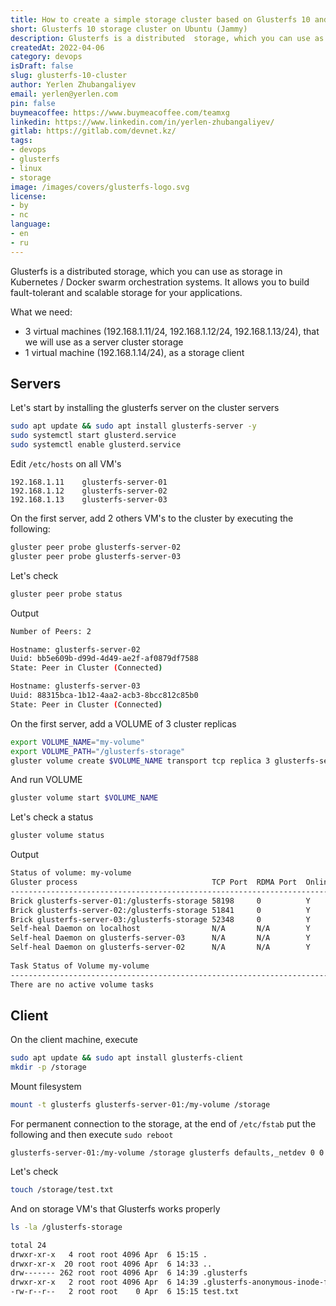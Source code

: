 ```yaml
---
title: How to create a simple storage cluster based on Glusterfs 10 and Ubuntu server 22.04 (Jammy)
short: Glusterfs 10 storage cluster on Ubuntu (Jammy)
description: Glusterfs is a distributed  storage, which you can use as storage in Kubernetes / Docker swarm orchestration systems
createdAt: 2022-04-06
category: devops
isDraft: false
slug: glusterfs-10-cluster
author: Yerlen Zhubangaliyev
email: yerlen@yerlen.com
pin: false
buymeacoffee: https://www.buymeacoffee.com/teamxg
linkedin: https://www.linkedin.com/in/yerlen-zhubangaliyev/
gitlab: https://gitlab.com/devnet.kz/
tags:
- devops
- glusterfs
- linux
- storage
image: /images/covers/glusterfs-logo.svg
license:
- by
- nc
language:
- en
- ru
---
```


Glusterfs is a distributed  storage, which you can use as storage in Kubernetes / Docker swarm orchestration systems.
It allows you to build fault-tolerant and scalable storage for your applications.

What we need:

* 3 virtual machines (192.168.1.11/24, 192.168.1.12/24, 192.168.1.13/24), that we will use as a server cluster storage
* 1 virtual machine (192.168.1.14/24), as a storage client

## Servers

Let's start by installing the glusterfs server on the cluster servers

```bash
sudo apt update && sudo apt install glusterfs-server -y
sudo systemctl start glusterd.service
sudo systemctl enable glusterd.service
```

Edit ``/etc/hosts`` on all VM's

```bash,[/etc/hosts]
192.168.1.11    glusterfs-server-01
192.168.1.12    glusterfs-server-02
192.168.1.13    glusterfs-server-03
```

On the first server, add 2 others VM's to the cluster by executing the following:

```bash
gluster peer probe glusterfs-server-02
gluster peer probe glusterfs-server-03
```

Let's check

```bash
gluster peer probe status
```

Output

```bash
Number of Peers: 2

Hostname: glusterfs-server-02
Uuid: bb5e609b-d99d-4d49-ae2f-af0879df7588
State: Peer in Cluster (Connected)

Hostname: glusterfs-server-03
Uuid: 88315bca-1b12-4aa2-acb3-8bcc812c85b0
State: Peer in Cluster (Connected)
```

On the first server, add a VOLUME of 3 cluster replicas

```bash
export VOLUME_NAME="my-volume"
export VOLUME_PATH="/glusterfs-storage"
gluster volume create $VOLUME_NAME transport tcp replica 3 glusterfs-server-01:$VOLUME_PATH glusterfs-server-02:$VOLUME_PATH glusterfs-server-03:$VOLUME_PATH force
```

And run VOLUME

```bash
gluster volume start $VOLUME_NAME
```

Let's check a status

```bash
gluster volume status
```

Output

```bash
Status of volume: my-volume
Gluster process                              TCP Port  RDMA Port  Online  Pid
-------------------------------------------------------------------------------
Brick glusterfs-server-01:/glusterfs-storage 58198     0          Y       972  
Brick glusterfs-server-02:/glusterfs-storage 51841     0          Y       931  
Brick glusterfs-server-03:/glusterfs-storage 52348     0          Y       919  
Self-heal Daemon on localhost                N/A       N/A        Y       989  
Self-heal Daemon on glusterfs-server-03      N/A       N/A        Y       936  
Self-heal Daemon on glusterfs-server-02      N/A       N/A        Y       949  
 
Task Status of Volume my-volume
-------------------------------------------------------------------------------
There are no active volume tasks
```

## Client

On the client machine, execute

```bash
sudo apt update && sudo apt install glusterfs-client
mkdir -p /storage
```

Mount filesystem

```bash
mount -t glusterfs glusterfs-server-01:/my-volume /storage
```

For permanent connection to the storage, at the end of ``/etc/fstab`` put the following and then execute ``sudo reboot``

```bash,[/etc/fstab]
glusterfs-server-01:/my-volume /storage glusterfs defaults,_netdev 0 0
```

Let's check

```bash
touch /storage/test.txt
```

And on storage VM's that Glusterfs works properly

```bash
ls -la /glusterfs-storage

total 24
drwxr-xr-x   4 root root 4096 Apr  6 15:15 .
drwxr-xr-x  20 root root 4096 Apr  6 14:33 ..
drw------- 262 root root 4096 Apr  6 14:39 .glusterfs
drwxr-xr-x   2 root root 4096 Apr  6 14:39 .glusterfs-anonymous-inode-f1845067-9924-4985-8a5b-a2063b186060
-rw-r--r--   2 root root    0 Apr  6 15:15 test.txt
```
